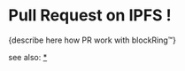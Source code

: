 # Pull Request on IPFS !


{describe here how PR work with blockRing™}

see also: [*](https://gist.github.com/eboto/ad8944ab25a2f6d9d9d19cfe9eac2978)
